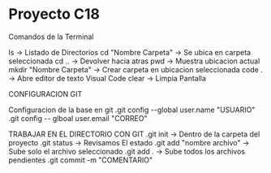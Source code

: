 # Proyecto C18

Comandos de la Terminal 

ls -> Listado de Directorios
cd "Nombre Carpeta" -> Se ubica en carpeta seleccionada
cd .. -> Devolver hacia atras
pwd -> Muestra ubicacion actual
mkdir "Nombre Carpeta" -> Crear carpeta en ubicacion seleccionada
code .  -> Abre editor de texto Visual Code
clear -> Limpia Pantalla

CONFIGURACION GIT

Configuracion de la base en git
    .git config --global user.name "USUARIO"
    .git config -- glboal user.email "CORREO"


TRABAJAR EN EL DIRECTORIO CON GIT
    .git init -> Dentro de la carpeta del proyecto
    .git status -> Revisamos El estado
    .git add "nombre archivo" -> Sube solo el archivo seleccionado
    .git add . -> Sube todos los archivos pendientes
    .git commit -m "COMENTARIO"
    